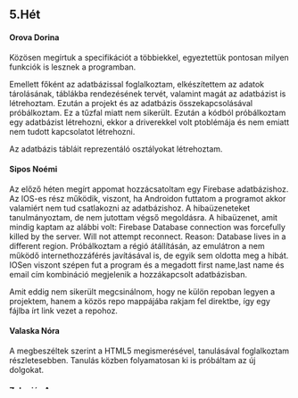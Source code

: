 ## 5.Hét
#### Orova Dorina
Közösen megírtuk a specifikációt a többiekkel, egyeztettük pontosan milyen funkciók is lesznek a programban.

Emellett főként az adatbázissal foglalkoztam, elkészítettem az adatok tárolásának, táblákba rendezésének tervét, valamint magát az adatbázist is létrehoztam. Ezután a projekt és az adatbázis összekapcsolásával próbálkoztam. Ez a tűzfal miatt nem sikerült. Ezután a kódból próbálkoztam egy adatbázist létrehozni, ekkor a driverekkel volt ptoblémája és nem emiatt nem tudott kapcsolatot létrehozni.

Az adatbázis tábláit reprezentáló osztályokat létrehoztam.

#### Sipos Noémi

Az előző héten megírt appomat hozzácsatoltam egy Firebase adatbázishoz. Az IOS-es rész működik, viszont, ha Androidon futtatom a programot akkor valamiért nem tud csatlakozni az adatbázishoz. A hibaüzeneteket tanulmányoztam, de nem jutottam végső megoldásra. 
A hibaüzenet, amit mindig kaptam az alábbi volt:
Firebase Database connection was forcefully killed by the server. Will not attempt reconnect. Reason: Database lives in a different region.
Próbálkoztam a régió átállításán, az emulátron a nem működő internethozzáférés javításával is, de egyik sem oldotta meg a hibát.
IOSen viszont szépen fut a program és a megadott first name,last name és email cím kombináció megjelenik a hozzákapcsolt adatbázisban.

Amit eddig nem sikerült megcsinálnom, hogy ne külön repoban legyen a projektem, hanem a közös repo mappájába rakjam fel direktbe, így egy fájlba írt link vezet a repohoz.

#### Valaska Nóra

A megbeszéltek szerint a HTML5 megismerésével, tanulásával foglalkoztam részletesebben. Tanulás közben folyamatosan ki is próbáltam az új dolgokat.

#### Zakariás Anna

Én is az előző héten elkészített MyForm alkalmazásomat fejeztem be, kijavítottam a hibákat, így mostmár ha adatokat írunk be, azok megjelennek a valósidejű alkalmazásban.

## 6.Hét
#### Orova Dorina
Sikerült az adatbázist IntelliJ-ben hozzákapcsolnom a projekthez, viszont a kódból még mindig nem tudok connectiont létrehozni, a következő hibát kapom: java.sql.SQLException: No suitable driver found for jdbc:sqlserver://localhost:1433;databasename=GetFitDB;.

Az adatokat reprezentáló osztáylok függvényeit írtam (pl.: getterek, setterek, új adat felvétele...stb), valamint a controlelr osztáylok vázát.

#### Sipos Noémi

Annával megírtuk a mobilos alkalmazás specifikációt, valamint megterveztük az alkalmazás kinézetét.

#### Zakariás Anna
Noémivel együtt megterveztük az alkalmazás egyes képernyőit a Justinmind segítségével.
Én ezek alapján elkészítettem a bejelentkező illetve a regisztraciós képernyőket, amik egyelőre még nem vesznek be adatokat, csak a Sign up gomb működik, azzal lehet a Login képernyőről a Sign up képérnyőre váltani.
Ezen kívűl elolvastam a Swagger specifikációját, az egyes parancsokat értelmeztem, viszont ki még nem probáltam, hogy élesben hogyan is működik.

Valamint most én is belefutottam abba a problémába, amibe a mólt héten Noémi, hogy a Github nem engedett feltölteni egy második projektet a mappába, ezért az új projektet becsomagolva töltöttem fel ide.

#### Valaska Nóra
Megterveztem a webes felület kinézetét a Justinmind programmal.

## 7.Hét

#### Sipos Noémi

Létrehoztam az alkalmazásunk Flutter projektjét. Elkészítettem a főbb oldalakat, melyekre szükség lesz az alkalmazásban. A projekt úgy néz ki, hogy a main pageről lehet navigálni a különböző nézetekre. Néhány dolgot változtattunk a specifikáción és a kinézeten, hogy az alkalmazás logikusabb legyen. Például, hogy célnak csak az aktív napok számát lehet csak beállítani, viszont a lefutott kilóméterek és az edzéssel töltött idő is meg fog jelenni a képernyőn.( Ez mind hetekre bontva.)

#### Orova Dorina

Hosszas próbálkozás után sem sikerült összekapcsolnom a projektet SQL serverrel (ha külön felhasználót hoztam létre, és azzal próbálkoztam kapcsolódni nem ismerte fel, és Windows autentikációval sem tudtam csatlakozni). Ezért végül az adatbázist lecseréltem MongoDB-re, amivel már futott, illetve kódból is sikerült felöltenem teszt adatokkal. Elkészítettem a repositorykat minden adat osztályhoz, valamit az ezekhez tartozó controllek függvényeit (alapvető lekérdezések) írtam. Valamiért viszont innen már nem jól kerülnek ki az adatok, lekérdezésnél semmit sem kapok vissza, csak azt, hogy pl az adott táblában hány darab felhasznló adata van.
Swaggerel is sikerült összekapcsolnia projektet, ami szintén sok órányi debugolást igényelt, mert a UI-t nem akarta feliserni (500-as hibát dobott, internetes keresések alapján gyanítom, hogy a verziókkal lehett valami baj), így végül kódból konfiguráltam, így működik.

#### Zakariás Anna

Elkészítettem az Android-os képernyőket, ami hasonlóan működik, mint a Flutter-es, csak nekem a bejelentkező oldal a kezdőképernyő, ami egyelőre még nem vár adatokat, és a login gombbal simán be lehet lépni, ekkor nekem is a Home képernyő jelenik meg, innen lehet a képernyő alján található négy gombbal elnavigálni a különböző menüopciókhoz.
